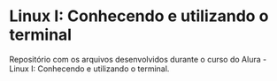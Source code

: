 # Linux I: Conhecendo e utilizando o terminal

Repositório com os arquivos desenvolvidos durante o curso do Alura - Linux I: Conhecendo e utilizando o terminal.
